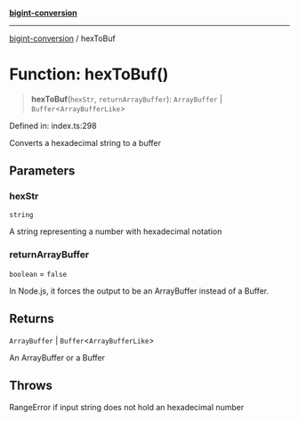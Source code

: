 [**bigint-conversion**](../README.md)

***

[bigint-conversion](../README.md) / hexToBuf

# Function: hexToBuf()

> **hexToBuf**(`hexStr`, `returnArrayBuffer`): `ArrayBuffer` \| `Buffer`\<`ArrayBufferLike`\>

Defined in: index.ts:298

Converts a hexadecimal string to a buffer

## Parameters

### hexStr

`string`

A string representing a number with hexadecimal notation

### returnArrayBuffer

`boolean` = `false`

In Node.js, it forces the output to be an ArrayBuffer instead of a Buffer.

## Returns

`ArrayBuffer` \| `Buffer`\<`ArrayBufferLike`\>

An ArrayBuffer or a Buffer

## Throws

RangeError if input string does not hold an hexadecimal number
